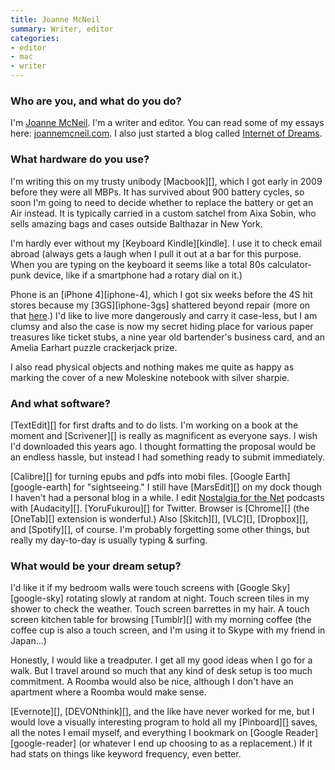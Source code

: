 ```yaml
---
title: Joanne McNeil
summary: Writer, editor
categories:
- editor
- mac
- writer
---
```


### Who are you, and what do you do?

I'm [Joanne McNeil](http://twitter.com/jomc/ "Joanne's Twitter account."). I'm a writer and editor. You can read some of my essays here: [joannemcneil.com](http://joannemcneil.com/ "Joanne's website."). I also just started a blog called [Internet of Dreams](http://internet-of-dreams.tumblr.com/ "Joanne's Tumblr site.").

### What hardware do you use?

I'm writing this on my trusty unibody [Macbook][], which I got early in 2009 before they were all MBPs. It has survived about 900 battery cycles, so soon I'm going to need to decide whether to replace the battery or get an Air instead. It is typically carried in a custom satchel from Aixa Sobin, who sells amazing bags and cases outside Balthazar in New York.

I'm hardly ever without my [Keyboard Kindle][kindle]. I use it to check email abroad (always gets a laugh when I pull it out at a bar for this purpose. When you are typing on the keyboard it seems like a total 80s calculator-punk device, like if a smartphone had a rotary dial on it.)

Phone is an [iPhone 4][iphone-4], which I got six weeks before the 4S hit stores because my [3GS][iphone-3gs] shattered beyond repair (more on that [here](http://joannemcneil.com/index.php?/project/my-broken-iphone/ "Joanne's post on her broken iPhone screen.").) I'd like to live more dangerously and carry it case-less, but I am clumsy and also the case is now my secret hiding place for various paper treasures like ticket stubs, a nine year old bartender's business card, and an Amelia Earhart puzzle crackerjack prize.

I also read physical objects and nothing makes me quite as happy as marking the cover of a new Moleskine notebook with silver sharpie.

### And what software?

[TextEdit][] for first drafts and to do lists. I'm working on a book at the moment and [Scrivener][] is really as magnificent as everyone says. I wish I'd downloaded this years ago. I thought formatting the proposal would be an endless hassle, but instead I had something ready to submit immediately.

[Calibre][] for turning epubs and pdfs into mobi files. [Google Earth][google-earth] for "sightseeing." I still have [MarsEdit][] on my dock though I haven't had a personal blog in a while. I edit [Nostalgia for the Net](http://nostalgia4net.tumblr.com/ "Joanne's podcast on people's earliest Internet memories.") podcasts with [Audacity][]. [YoruFukurou][] for Twitter. Browser is [Chrome][] (the [OneTab][] extension is wonderful.) Also [Skitch][], [VLC][], [Dropbox][], and [Spotify][], of course. I'm probably forgetting some other things, but really my day-to-day is usually typing & surfing.

### What would be your dream setup?

I'd like it if my bedroom walls were touch screens with [Google Sky][google-sky] rotating slowly at random at night. Touch screen tiles in my shower to check the weather. Touch screen barrettes in my hair. A touch screen kitchen table for browsing [Tumblr][] with my morning coffee (the coffee cup is also a touch screen, and I'm using it to Skype with my friend in Japan...)

Honestly, I would like a treadputer. I get all my good ideas when I go for a walk. But I travel around so much that any kind of desk setup is too much commitment. A Roomba would also be nice, although I don't have an apartment where a Roomba would make sense.  

[Evernote][], [DEVONthink][], and the like have never worked for me, but I would love a visually interesting program to hold all my [Pinboard][] saves, all the notes I email myself, and everything I bookmark on [Google Reader][google-reader] (or whatever I end up choosing to as a replacement.) If it had stats on things like keyword frequency, even better.